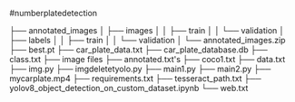 #numberplatedetection

├── annotated_images
│   ├── images
│   │   ├── train
│   │   └── validation
│   ├── labels
│   │   ├── train
│   │   └── validation
│   └── annotated_images.zip
├── best.pt
├── car_plate_data.txt
├── car_plate_database.db
├── class.txt
├── image files
├── annotated.txt's
├── coco1.txt
├── data.txt
├── img.py
├── imgdeletetyolo.py
├── main1.py
├── main2.py
├── mycarplate.mp4
├── requirements.txt
├── tesseract_path.txt
├── yolov8_object_detection_on_custom_dataset.ipynb
└── web.txt
